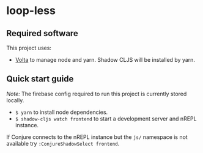 # loop-less

## Required software

This project uses:

- [Volta](https://volta.sh/) to manage node and yarn. Shadow CLJS will be
  installed by yarn.

## Quick start guide

*Note:* The firebase config required to run this project is currently stored
locally.

- `$ yarn` to install node dependencies.
- `$ shadow-cljs watch frontend` to start a development server and nREPL
  instance.

If Conjure connects to the nREPL instance but the `js/` namespace is not
available try `:ConjureShadowSelect frontend`.

